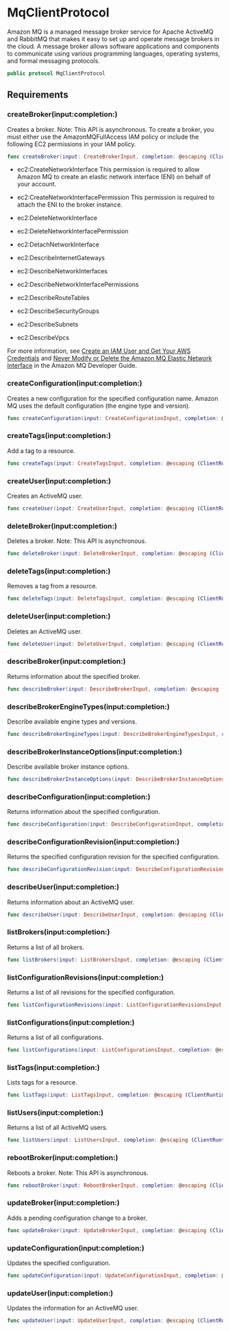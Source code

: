 # MqClientProtocol

Amazon MQ is a managed message broker service for Apache ActiveMQ and RabbitMQ that makes it easy to set up and operate message brokers in the cloud. A message broker allows software applications and components to communicate using various programming languages, operating systems, and formal messaging protocols.

``` swift
public protocol MqClientProtocol 
```

## Requirements

### createBroker(input:completion:)

Creates a broker. Note: This API is asynchronous. To create a broker, you must either use the AmazonMQFullAccess IAM policy or include the following EC2 permissions in your IAM policy.

``` swift
func createBroker(input: CreateBrokerInput, completion: @escaping (ClientRuntime.SdkResult<CreateBrokerOutputResponse, CreateBrokerOutputError>) -> Void)
```

  - ec2:CreateNetworkInterface This permission is required to allow Amazon MQ to create an elastic network interface (ENI) on behalf of your account.

  - ec2:CreateNetworkInterfacePermission This permission is required to attach the ENI to the broker instance.

  - ec2:DeleteNetworkInterface

  - ec2:DeleteNetworkInterfacePermission

  - ec2:DetachNetworkInterface

  - ec2:DescribeInternetGateways

  - ec2:DescribeNetworkInterfaces

  - ec2:DescribeNetworkInterfacePermissions

  - ec2:DescribeRouteTables

  - ec2:DescribeSecurityGroups

  - ec2:DescribeSubnets

  - ec2:DescribeVpcs

For more information, see [Create an IAM User and Get Your AWS Credentials](https://docs.aws.amazon.com//amazon-mq/latest/developer-guide/amazon-mq-setting-up.html#create-iam-user) and [Never Modify or Delete the Amazon MQ Elastic Network Interface](https://docs.aws.amazon.com/amazon-mq/latest/developer-guide/connecting-to-amazon-mq.html#never-modify-delete-elastic-network-interface) in the Amazon MQ Developer Guide.

### createConfiguration(input:completion:)

Creates a new configuration for the specified configuration name. Amazon MQ uses the default configuration (the engine type and version).

``` swift
func createConfiguration(input: CreateConfigurationInput, completion: @escaping (ClientRuntime.SdkResult<CreateConfigurationOutputResponse, CreateConfigurationOutputError>) -> Void)
```

### createTags(input:completion:)

Add a tag to a resource.

``` swift
func createTags(input: CreateTagsInput, completion: @escaping (ClientRuntime.SdkResult<CreateTagsOutputResponse, CreateTagsOutputError>) -> Void)
```

### createUser(input:completion:)

Creates an ActiveMQ user.

``` swift
func createUser(input: CreateUserInput, completion: @escaping (ClientRuntime.SdkResult<CreateUserOutputResponse, CreateUserOutputError>) -> Void)
```

### deleteBroker(input:completion:)

Deletes a broker. Note: This API is asynchronous.

``` swift
func deleteBroker(input: DeleteBrokerInput, completion: @escaping (ClientRuntime.SdkResult<DeleteBrokerOutputResponse, DeleteBrokerOutputError>) -> Void)
```

### deleteTags(input:completion:)

Removes a tag from a resource.

``` swift
func deleteTags(input: DeleteTagsInput, completion: @escaping (ClientRuntime.SdkResult<DeleteTagsOutputResponse, DeleteTagsOutputError>) -> Void)
```

### deleteUser(input:completion:)

Deletes an ActiveMQ user.

``` swift
func deleteUser(input: DeleteUserInput, completion: @escaping (ClientRuntime.SdkResult<DeleteUserOutputResponse, DeleteUserOutputError>) -> Void)
```

### describeBroker(input:completion:)

Returns information about the specified broker.

``` swift
func describeBroker(input: DescribeBrokerInput, completion: @escaping (ClientRuntime.SdkResult<DescribeBrokerOutputResponse, DescribeBrokerOutputError>) -> Void)
```

### describeBrokerEngineTypes(input:completion:)

Describe available engine types and versions.

``` swift
func describeBrokerEngineTypes(input: DescribeBrokerEngineTypesInput, completion: @escaping (ClientRuntime.SdkResult<DescribeBrokerEngineTypesOutputResponse, DescribeBrokerEngineTypesOutputError>) -> Void)
```

### describeBrokerInstanceOptions(input:completion:)

Describe available broker instance options.

``` swift
func describeBrokerInstanceOptions(input: DescribeBrokerInstanceOptionsInput, completion: @escaping (ClientRuntime.SdkResult<DescribeBrokerInstanceOptionsOutputResponse, DescribeBrokerInstanceOptionsOutputError>) -> Void)
```

### describeConfiguration(input:completion:)

Returns information about the specified configuration.

``` swift
func describeConfiguration(input: DescribeConfigurationInput, completion: @escaping (ClientRuntime.SdkResult<DescribeConfigurationOutputResponse, DescribeConfigurationOutputError>) -> Void)
```

### describeConfigurationRevision(input:completion:)

Returns the specified configuration revision for the specified configuration.

``` swift
func describeConfigurationRevision(input: DescribeConfigurationRevisionInput, completion: @escaping (ClientRuntime.SdkResult<DescribeConfigurationRevisionOutputResponse, DescribeConfigurationRevisionOutputError>) -> Void)
```

### describeUser(input:completion:)

Returns information about an ActiveMQ user.

``` swift
func describeUser(input: DescribeUserInput, completion: @escaping (ClientRuntime.SdkResult<DescribeUserOutputResponse, DescribeUserOutputError>) -> Void)
```

### listBrokers(input:completion:)

Returns a list of all brokers.

``` swift
func listBrokers(input: ListBrokersInput, completion: @escaping (ClientRuntime.SdkResult<ListBrokersOutputResponse, ListBrokersOutputError>) -> Void)
```

### listConfigurationRevisions(input:completion:)

Returns a list of all revisions for the specified configuration.

``` swift
func listConfigurationRevisions(input: ListConfigurationRevisionsInput, completion: @escaping (ClientRuntime.SdkResult<ListConfigurationRevisionsOutputResponse, ListConfigurationRevisionsOutputError>) -> Void)
```

### listConfigurations(input:completion:)

Returns a list of all configurations.

``` swift
func listConfigurations(input: ListConfigurationsInput, completion: @escaping (ClientRuntime.SdkResult<ListConfigurationsOutputResponse, ListConfigurationsOutputError>) -> Void)
```

### listTags(input:completion:)

Lists tags for a resource.

``` swift
func listTags(input: ListTagsInput, completion: @escaping (ClientRuntime.SdkResult<ListTagsOutputResponse, ListTagsOutputError>) -> Void)
```

### listUsers(input:completion:)

Returns a list of all ActiveMQ users.

``` swift
func listUsers(input: ListUsersInput, completion: @escaping (ClientRuntime.SdkResult<ListUsersOutputResponse, ListUsersOutputError>) -> Void)
```

### rebootBroker(input:completion:)

Reboots a broker. Note: This API is asynchronous.

``` swift
func rebootBroker(input: RebootBrokerInput, completion: @escaping (ClientRuntime.SdkResult<RebootBrokerOutputResponse, RebootBrokerOutputError>) -> Void)
```

### updateBroker(input:completion:)

Adds a pending configuration change to a broker.

``` swift
func updateBroker(input: UpdateBrokerInput, completion: @escaping (ClientRuntime.SdkResult<UpdateBrokerOutputResponse, UpdateBrokerOutputError>) -> Void)
```

### updateConfiguration(input:completion:)

Updates the specified configuration.

``` swift
func updateConfiguration(input: UpdateConfigurationInput, completion: @escaping (ClientRuntime.SdkResult<UpdateConfigurationOutputResponse, UpdateConfigurationOutputError>) -> Void)
```

### updateUser(input:completion:)

Updates the information for an ActiveMQ user.

``` swift
func updateUser(input: UpdateUserInput, completion: @escaping (ClientRuntime.SdkResult<UpdateUserOutputResponse, UpdateUserOutputError>) -> Void)
```
